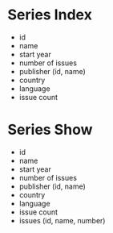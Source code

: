 Series Index
=============
* id
* name
* start year
* number of issues
* publisher (id, name)
* country
* language
* issue count

Series Show
===========
* id
* name
* start year
* number of issues
* publisher (id, name)
* country
* language
* issue count
* issues (id, name, number)
